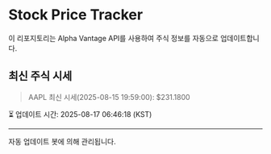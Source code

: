 
# Stock Price Tracker

이 리포지토리는 Alpha Vantage API를 사용하여 주식 정보를 자동으로 업데이트합니다.

## 최신 주식 시세
> AAPL 최신 시세(2025-08-15 19:59:00): $231.1800

⏳ 업데이트 시간: 2025-08-17 06:46:18 (KST)

---
자동 업데이트 봇에 의해 관리됩니다.
